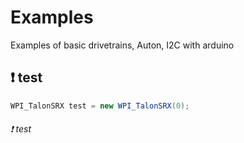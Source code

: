 # Examples
Examples of basic drivetrains, Auton, I2C with arduino
##  :exclamation: test
```java
WPI_TalonSRX test = new WPI_TalonSRX(0);
```
###### :exclamation: test
